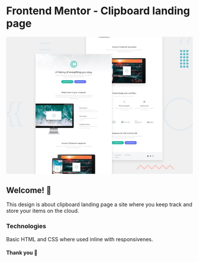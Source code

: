 # Frontend Mentor - Clipboard landing page

![Design preview for the Clipboard landing page coding challenge](./design/desktop-preview.jpg)

## Welcome! 👋

This design is about clipboard landing page a site where  you keep track and store your items on the cloud.

### Technologies

Basic HTML and CSS where used inline with responsivenes.

#### Thank you 👋